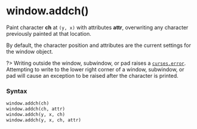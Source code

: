 # window.addch()

Paint character **ch** at `(y, x)` with attributes **attr**, overwriting any character previously painted at that location.

By default, the character position and attributes are the current settings for the window object.

?> Writing outside the window, subwindow, or pad raises a [`curses.error`](/modules/curses/error.md). Attempting to write to the lower right corner of a window, subwindow, or pad will cause an exception to be raised after the character is printed.

### Syntax

```python
window.addch(ch)
window.addch(ch, attr)
window.addch(y, x, ch)
window.addch(y, x, ch, attr)
```